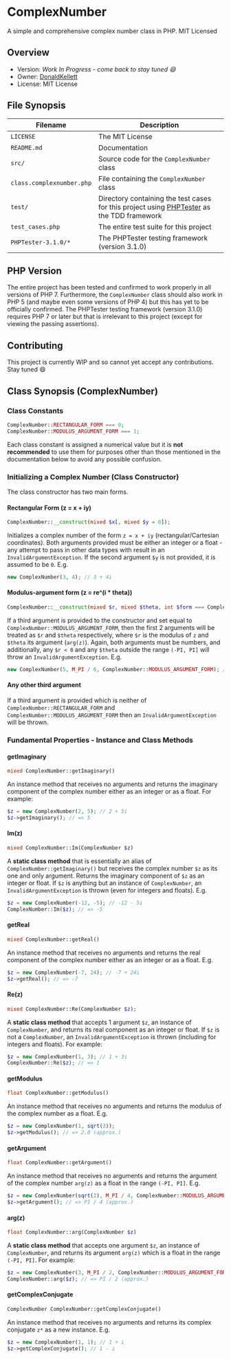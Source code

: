 # ComplexNumber

A simple and comprehensive complex number class in PHP.  MIT Licensed

## Overview

- Version: *Work In Progress - come back to stay tuned :smile:*
- Owner: [DonaldKellett](https://github.com/DonaldKellett)
- License: MIT License

## File Synopsis

Filename | Description
--- | ---
`LICENSE` | The MIT License
`README.md` | Documentation
`src/` | Source code for the `ComplexNumber` class
    `class.complexnumber.php` | File containing the `ComplexNumber` class
`test/` | Directory containing the test cases for this project using [PHPTester](https://github.com/DonaldKellett/PHPTester) as the TDD framework
    `test_cases.php` | The entire test suite for this project
    `PHPTester-3.1.0/*` | The PHPTester testing framework (version 3.1.0)

## PHP Version

The entire project has been tested and confirmed to work properly in all versions of PHP 7.  Furthermore, the `ComplexNumber` class should also work in PHP 5 (and maybe even some versions of PHP 4) but this has yet to be officially confirmed.  The PHPTester testing framework (version 3.1.0) requires PHP 7 or later but that is irrelevant to this project (except for viewing the passing assertions).

## Contributing

This project is currently WIP and so cannot yet accept any contributions.  Stay tuned :smile:

## Class Synopsis (ComplexNumber)

### Class Constants

```php
ComplexNumber::RECTANGULAR_FORM === 0;
ComplexNumber::MODULUS_ARGUMENT_FORM === 1;
```

Each class constant is assigned a numerical value but it is **not recommended** to use them for purposes other than those mentioned in the documentation below to avoid any possible confusion.

### Initializing a Complex Number (Class Constructor)

The class constructor has two main forms.

#### Rectangular Form (z = x + iy)

```php
ComplexNumber::__construct(mixed $x[, mixed $y = 0]);
```

Initializes a complex number of the form `z = x + iy` (rectangular/Cartesian coordinates).  Both arguments provided must be either an integer or a float - any attempt to pass in other data types with result in an `InvalidArgumentException`.  If the second argument `$y` is not provided, it is assumed to be `0`.  E.g.

```php
new ComplexNumber(3, 4); // 3 + 4i
```

#### Modulus-argument form (z = re^(i * theta))

```php
ComplexNumber::__construct(mixed $r, mixed $theta, int $form === ComplexNumber::MODULUS_ARGUMENT_FORM);
```

If a third argument is provided to the constructor and set equal to `ComplexNumber::MODULUS_ARGUMENT_FORM`, then the first 2 arguments will be treated as `$r` and `$theta` respectively, where `$r` is the modulus of `z` and `$theta` its argument (`arg(z)`).  Again, both arguments must be numbers, and additionally, any `$r < 0` and any `$theta` outside the range `(-PI, PI]` will throw an `InvalidArgumentException`.  E.g.

```php
new ComplexNumber(5, M_PI / 6, ComplexNumber::MODULUS_ARGUMENT_FORM); // 5e^(i * PI / 6) = 2.5 * sqrt(3) + 2.5i
```

#### Any other third argument

If a third argument is provided which is neither of `ComplexNumber::RECTANGULAR_FORM` and `ComplexNumber::MODULUS_ARGUMENT_FORM` then an `InvalidArgumentException` will be thrown.

### Fundamental Properties - Instance and Class Methods

#### getImaginary

```php
mixed ComplexNumber::getImaginary()
```

An instance method that receives no arguments and returns the imaginary component of the complex number either as an integer or as a float.  For example:

```php
$z = new ComplexNumber(2, 5); // 2 + 5i
$z->getImaginary(); // => 5
```

#### Im(z)

```php
mixed ComplexNumber::Im(ComplexNumber $z)
```

A **static class method** that is essentially an alias of `ComplexNumber::getImaginary()` but receives the complex number `$z` as its one and only argument.  Returns the imaginary component of `$z` as an integer or float.  If `$z` is anything but an instance of `ComplexNumber`, an `InvalidArgumentException` is thrown (even for integers and floats).  E.g.

```php
$z = new ComplexNumber(-12, -5); // -12 - 5i
ComplexNumber::Im($z); // => -5
```

#### getReal

```php
mixed ComplexNumber::getReal()
```

An instance method that receives no arguments and returns the real component of the complex number either as an integer or as a float.  E.g.

```php
$z = new ComplexNumber(-7, 24); // -7 + 24i
$z->getReal(); // => -7
```

#### Re(z)

```php
mixed ComplexNumber::Re(ComplexNumber $z);
```

A **static class method** that accepts 1 argument `$z`, an instance of `ComplexNumber`, and returns its real component as an integer or float.  If `$z` is not a `ComplexNumber`, an `InvalidArgumentException` is thrown (including for integers and floats).  For example:

```php
$z = new ComplexNumber(1, 3); // 1 + 3i
ComplexNumber::Re($z); // => 1
```

#### getModulus

```php
float ComplexNumber::getModulus()
```

An instance method that receives no arguments and returns the modulus of the complex number as a float.  E.g.

```php
$z = new ComplexNumber(1, sqrt(3));
$z->getModulus(); // => 2.0 (approx.)
```

#### getArgument

```php
float ComplexNumber::getArgument()
```

An instance method that receives no arguments and returns the argument of the complex number `arg(z)` as a float in the range `(-PI, PI]`.  E.g.

```php
$z = new ComplexNumber(sqrt(2), M_PI / 4, ComplexNumber::MODULUS_ARGUMENT_FORM); // sqrt(2) * e^(i * PI / 4)
$z->getArgument(); // => PI / 4 (approx.)
```

#### arg(z)

```php
float ComplexNumber::arg(ComplexNumber $z)
```

A **static class method** that accepts one argument `$z`, an instance of `ComplexNumber`, and returns its argument `arg(z)` which is a float in the range `(-PI, PI]`.  For example:

```php
$z = new ComplexNumber(3, M_PI / 2, ComplexNumber::MODULUS_ARGUMENT_FORM); // 3e^(i * PI / 2)
ComplexNumber::arg($z); // => PI / 2 (approx.)
```

#### getComplexConjugate

```php
ComplexNumber ComplexNumber::getComplexConjugate()
```

An instance method that receives no arguments and returns its complex conjugate `z*` as a new instance.  E.g.

```php
$z = new ComplexNumber(1, 1); // 1 + i
$z->getComplexConjugate(); // 1 - i
```
